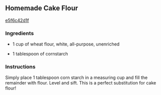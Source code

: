 ## Homemade Cake Flour

[e5f6c42d1f](http://tastykitchen.com/recipes/homemade-ingredients/homemade-cake-flour-2/)

### Ingredients

 - 1 cup of wheat flour, white, all-purpose, unenriched

 - 1 tablespoon of cornstarch

### Instructions

Simply place 1 tablespoon corn starch in a measuring cup and fill the remainder with flour. Level and sift. This is a perfect substitution for cake flour!
